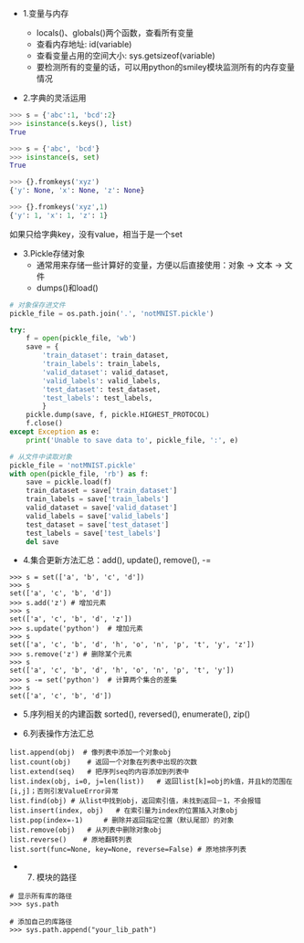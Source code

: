 - 1.变量与内存
  - locals()、globals()两个函数，查看所有变量
  - 查看内存地址: id(variable)
  - 查看变量占用的空间大小: sys.getsizeof(variable)
  - 要检测所有的变量的话，可以用python的smiley模块监测所有的内存变量情况
  
- 2.字典的灵活运用
```python
>>> s = {'abc':1, 'bcd':2}
>>> isinstance(s.keys(), list)
True

>>> s = {'abc', 'bcd'}
>>> isinstance(s, set)
True

>>> {}.fromkeys('xyz')
{'y': None, 'x': None, 'z': None}

>>> {}.fromkeys('xyz',1)
{'y': 1, 'x': 1, 'z': 1}
```
如果只给字典key，没有value，相当于是一个set

- 3.Pickle存储对象
  - 通常用来存储一些计算好的变量，方便以后直接使用：对象 -> 文本 -> 文件
  - dumps()和load()
  
```python
# 对象保存进文件
pickle_file = os.path.join('.', 'notMNIST.pickle')

try:
    f = open(pickle_file, 'wb')
    save = {
        'train_dataset': train_dataset,
        'train_labels': train_labels,
        'valid_dataset': valid_dataset,
        'valid_labels': valid_labels,
        'test_dataset': test_dataset,
        'test_labels': test_labels,
        }
    pickle.dump(save, f, pickle.HIGHEST_PROTOCOL)
    f.close()
except Exception as e:
    print('Unable to save data to', pickle_file, ':', e)

# 从文件中读取对象
pickle_file = 'notMNIST.pickle'
with open(pickle_file, 'rb') as f:
    save = pickle.load(f)
    train_dataset = save['train_dataset']
    train_labels = save['train_labels']
    valid_dataset = save['valid_dataset']
    valid_labels = save['valid_labels']
    test_dataset = save['test_dataset']
    test_labels = save['test_labels']
    del save
```

- 4.集合更新方法汇总：add(), update(), remove(), -=
```
>>> s = set(['a', 'b', 'c', 'd'])
>>> s
set(['a', 'c', 'b', 'd'])
>>> s.add('z') # 增加元素
>>> s
set(['a', 'c', 'b', 'd', 'z'])
>>> s.update('python')  # 增加元素
>>> s
set(['a', 'c', 'b', 'd', 'h', 'o', 'n', 'p', 't', 'y', 'z'])
>>> s.remove('z') # 删除某个元素
>>> s
set(['a', 'c', 'b', 'd', 'h', 'o', 'n', 'p', 't', 'y'])
>>> s -= set('python')  # 计算两个集合的差集
>>> s
set(['a', 'c', 'b', 'd'])
```

- 5.序列相关的内建函数
sorted(), reversed(), enumerate(), zip()

- 6.列表操作方法汇总
```
list.append(obj)  # 像列表中添加一个对象obj
list.count(obj)    # 返回一个对象在列表中出现的次数
list.extend(seq)   # 把序列seq的内容添加到列表中
list.index(obj, i=0, j=len(list))   # 返回list[k]=obj的k值，并且k的范围在[i,j]；否则引发ValueError异常
list.find(obj) # 从list中找到obj，返回索引值，未找到返回－1，不会报错
list.insert(index, obj)   # 在索引量为index的位置插入对象obj
list.pop(index=-1)     # 删除并返回指定位置（默认尾部）的对象
list.remove(obj)   # 从列表中删除对象obj
list.reverse()    # 原地翻转列表
list.sort(func=None, key=None, reverse=False) # 原地排序列表
```

- 7. 模块的路径
```
# 显示所有库的路径
>>> sys.path

# 添加自己的库路径
>>> sys.path.append("your_lib_path")
```



